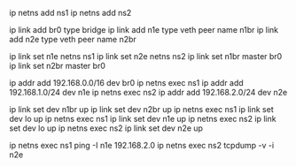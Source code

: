 ip netns add ns1
ip netns add ns2

ip link add br0 type bridge
ip link add n1e type veth peer name n1br
ip link add n2e type veth peer name n2br

ip link set n1e netns ns1
ip link set n2e netns ns2
ip link set n1br master br0
ip link set n2br master br0

ip addr add 192.168.0.0/16 dev br0
ip netns exec ns1 ip addr add 192.168.1.0/24 dev n1e
ip netns exec ns2 ip addr add 192.168.2.0/24 dev n2e

<!-- ip link set br0 up
this 👆 is not required -->

ip link set dev n1br up
ip link set dev n2br up
ip netns exec ns1 ip link set dev lo up
ip netns exec ns1 ip link set dev n1e up
ip netns exec ns2 ip link set dev lo up
ip netns exec ns2 ip link set dev n2e up

ip netns exec ns1 ping -I n1e 192.168.2.0
ip netns exec ns2 tcpdump -v -i n2e

<!-- root@fd72c74eba8e:/app# ip netns exec ns2 tcpdump -v -i n2e
tcpdump: listening on n2e, link-type EN10MB (Ethernet), snapshot length 262144 bytes
18:20:49.655730 IP (tos 0x0, ttl 64, id 32573, offset 0, flags [DF], proto ICMP (1), length 84)
192.168.1.0 > 192.168.2.0: ICMP echo request, id 57326, seq 1, length 64
18:20:50.684104 IP (tos 0x0, ttl 64, id 32607, offset 0, flags [DF], proto ICMP (1), length 84)
192.168.1.0 > 192.168.2.0: ICMP echo request, id 57326, seq 2, length 64
18:20:51.704173 IP (tos 0x0, ttl 64, id 32717, offset 0, flags [DF], proto ICMP (1), length 84)
192.168.1.0 > 192.168.2.0: ICMP echo request, id 57326, seq 3, length 64
18:20:52.732171 IP (tos 0x0, ttl 64, id 32739, offset 0, flags [DF], proto ICMP (1), length 84)
192.168.1.0 > 192.168.2.0: ICMP echo request, id 57326, seq 4, length 64
18:20:53.752192 IP (tos 0x0, ttl 64, id 32759, offset 0, flags [DF], proto ICMP (1), length 84)
192.168.1.0 > 192.168.2.0: ICMP echo request, id 57326, seq 5, length 64
18:20:54.776169 IP (tos 0x0, ttl 64, id 32815, offset 0, flags [DF], proto ICMP (1), length 84)
192.168.1.0 > 192.168.2.0: ICMP echo request, id 57326, seq 6, length 64
18:20:55.800180 IP (tos 0x0, ttl 64, id 33055, offset 0, flags [DF], proto ICMP (1), length 84)
192.168.1.0 > 192.168.2.0: ICMP echo request, id 57326, seq 7, length 64
18:20:56.824128 IP (tos 0x0, ttl 64, id 33066, offset 0, flags [DF], proto ICMP (1), length 84)
192.168.1.0 > 192.168.2.0: ICMP echo request, id 57326, seq 8, length 64
18:20:57.848172 IP (tos 0x0, ttl 64, id 33182, offset 0, flags [DF], proto ICMP (1), length 84)
192.168.1.0 > 192.168.2.0: ICMP echo request, id 57326, seq 9, length 64
18:20:58.872180 IP (tos 0x0, ttl 64, id 33314, offset 0, flags [DF], proto ICMP (1), length 84)
192.168.1.0 > 192.168.2.0: ICMP echo request, id 57326, seq 10, length 64
18:20:58.936097 ARP, Ethernet (len 6), IPv4 (len 4), Request who-has 192.168.2.0 tell 192.168.1.0, length 28
18:20:58.936107 ARP, Ethernet (len 6), IPv4 (len 4), Reply 192.168.2.0 is-at 56:fe:e4:d6:fd:e2 (oui Unknown), length 28
18:20:59.900175 IP (tos 0x0, ttl 64, id 33539, offset 0, flags [DF], proto ICMP (1), length 84)
192.168.1.0 > 192.168.2.0: ICMP echo request, id 57326, seq 11, length 64
18:21:00.920170 IP (tos 0x0, ttl 64, id 33793, offset 0, flags [DF], proto ICMP (1), length 84)
192.168.1.0 > 192.168.2.0: ICMP echo request, id 57326, seq 12, length 64
18:21:01.944174 IP (tos 0x0, ttl 64, id 33823, offset 0, flags [DF], proto ICMP (1), length 84)
192.168.1.0 > 192.168.2.0: ICMP echo request, id 57326, seq 13, length 64
18:21:02.968177 IP (tos 0x0, ttl 64, id 33946, offset 0, flags [DF], proto ICMP (1), length 84)
192.168.1.0 > 192.168.2.0: ICMP echo request, id 57326, seq 14, length 64 -->

